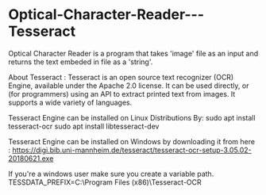 # Optical-Character-Reader---Tesseract
Optical Character Reader is a program that takes 'image' file as an input and returns the text embeded in file as a 'string'.

About Tesseract :
Tesseract is an open source text recognizer (OCR) Engine, available under the Apache 2.0 license.
It can be used directly, or (for programmers) using an API to extract printed text from images.
It supports a wide variety of languages.

Tesseract Engine can be installed on Linux Distributions By:
sudo apt install tesseract-ocr
sudo apt install libtesseract-dev

Tesseract Engine can be installed on Windows by downloading it from here :
https://digi.bib.uni-mannheim.de/tesseract/tesseract-ocr-setup-3.05.02-20180621.exe

If you're  a windows user make sure you create a variable path.
TESSDATA_PREFIX=C:\Program Files (x86)\Tesseract-OCR


